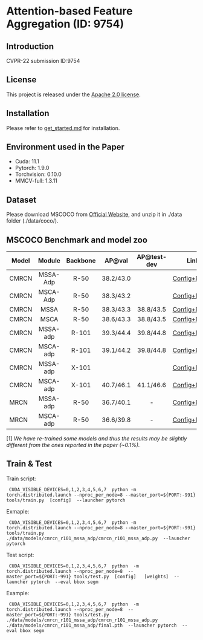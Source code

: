 # Attention-based Feature Aggregation (ID: 9754)

## Introduction
CVPR-22 submission ID:9754


## License

This project is released under the [Apache 2.0 license](LICENSE).


## Installation

Please refer to [get_started.md](docs/get_started.md#installation) for installation. 

## Environment used in the Paper

- Cuda: 11.1
- Pytorch: 1.9.0
- Torchvision: 0.10.0
- MMCV-full: 1.3.11

## Dataset

Please download MSCOCO from [Official Website](https://cocodataset.org/#download), and unzip it in ./data folder (./data/coco/). 


## MSCOCO Benchmark and model zoo

Model | Module | Backbone | AP@val |  AP@test-dev | Link
--- |:---:|:---:|:---:|:---:|:---:
CMRCN | MSSA-Adp  | R-50   |  38.2/43.0 |  | [Config+Model]() 
CMRCN | MSCA-Adp  | R-50   |  38.3/43.2 |  | [Config+Model]() 
CMRCN | MSSA      | R-50   |  38.3/43.3 | 38.8/43.5 | [Config+Model]() 
CMRCN | MSCA      | R-50   |  38.6/43.3 | 38.8/43.5 | [Config+Model]() 
CMRCN | MSSA-adp  | R-101  |  39.3/44.4 | 39.8/44.8 | [Config+Model]() 
CMRCN | MSCA-adp  | R-101  |  39.1/44.2 | 39.8/44.8 | [Config+Model]() 
CMRCN | MSSA-adp  | X-101  |   |  | [Config+Model]() 
CMRCN | MSCA-adp  | X-101  |  40.7/46.1  | 41.1/46.6 | [Config+Model]() 
MRCN | MSSA-adp   | R-50   |  36.7/40.1 | - | [Config+Model]() 
MRCN | MSCA-adp   | R-50   |  36.6/39.8 | - | [Config+Model]() 

[1] *We have re-trained some models and thus the results may be slightly different from the ones reported in the paper (~0.1%).* 

## Train & Test

Train script:

```
 CUDA_VISIBLE_DEVICES=0,1,2,3,4,5,6,7  python -m torch.distributed.launch --nproc_per_node=8 --master_port=${PORT:-991}    tools/train.py  [config]  --launcher pytorch
```

Exmaple:

```
 CUDA_VISIBLE_DEVICES=0,1,2,3,4,5,6,7  python -m torch.distributed.launch --nproc_per_node=8 --master_port=${PORT:-991}    tools/train.py  ./data/models/cmrcn_r101_mssa_adp/cmrcn_r101_mssa_adp.py  --launcher pytorch
```

Test script:

```
 CUDA_VISIBLE_DEVICES=0,1,2,3,4,5,6,7  python  -m torch.distributed.launch --nproc_per_node=8  --master_port=${PORT:-991} tools/test.py  [config]   [weights]  --launcher pytorch  --eval bbox segm
```

Example:

```
 CUDA_VISIBLE_DEVICES=0,1,2,3,4,5,6,7  python  -m torch.distributed.launch --nproc_per_node=8  --master_port=${PORT:-991} tools/test.py  ./data/models/cmrcn_r101_mssa_adp/cmrcn_r101_mssa_adp.py  ./data/models/cmrcn_r101_mssa_adp/final.pth  --launcher pytorch  --eval bbox segm
```